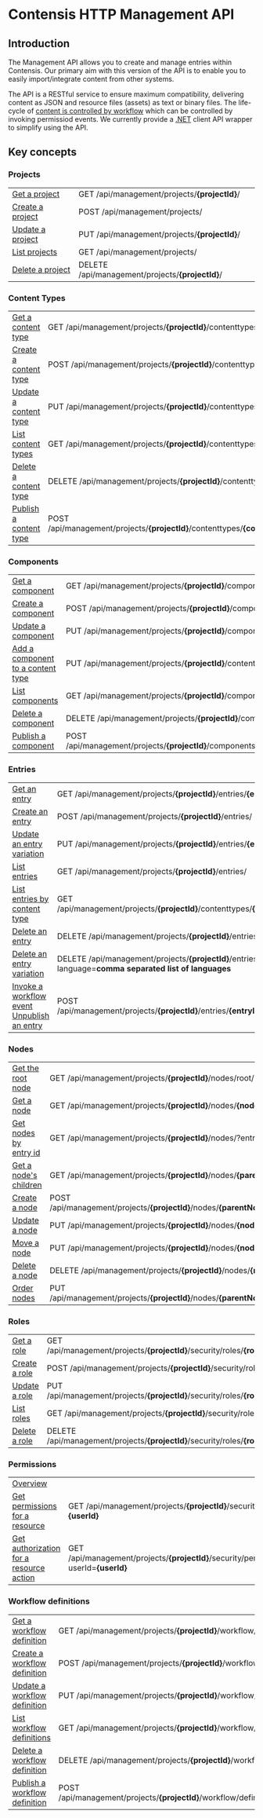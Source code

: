 # Contensis HTTP Management API

## Introduction

The Management API allows you to create and manage entries within Contensis.
Our primary aim with this version of the API is to enable you to easily import/integrate content from other systems.

The API is a RESTful service to ensure maximum compatibility, delivering content as JSON and resource files (assets) as text or binary files. The life-cycle of  [content is controlled by workflow](/key-concepts/workflow.md) which can be controlled by invoking permissiod events. We currently provide a [.NET](https://developer.zengenti.com/contensis/api/management/dotnet/) client API wrapper to simplify using the API.

## Key concepts

### Projects

|||
|-|-|
| [Get a project](/projects/get-a-project.md)       | <span class="label label--get">GET</span> /api/management/projects/**{projectId}**/       |
| [Create a project](/projects/create-a-project.md) | <span class="label label--post">POST</span> /api/management/projects/                     |
| [Update a project](/projects/update-a-project.md) | <span class="label label--post">PUT</span> /api/management/projects/**{projectId}**/      |
| [List projects](/projects/list-projects.md)       | <span class="label label--get">GET</span> /api/management/projects/                       |
| [Delete a project](/projects/delete-a-project.md) | <span class="label label--delete">DELETE</span> /api/management/projects/**{projectId}**/ |

### Content Types
|||
|-|-|
| [Get a content type](/content-types/get-a-content-type.md) | <span class="label label--get">GET</span> /api/management/projects/**{projectId}**/contenttypes/**{contentTypeId}** |
| [Create a content type](/content-types/create-a-content-type.md) | <span class="label label--post">POST</span> /api/management/projects/**{projectId}**/contenttypes/ |
| [Update a content type](/content-types/update-a-content-type.md) | <span class="label label--put">PUT</span> /api/management/projects/**{projectId}**/contenttypes/**{contentTypeId}** |
| [List content types](/content-types/list-content-types.md) | <span class="label label--get">GET</span> /api/management/projects/**{projectId}**/contenttypes/ |
| [Delete a content type](/content-types/delete-a-content-type.md) | <span class="label label--delete">DELETE</span> /api/management/projects/**{projectId}**/contenttypes/**{contentTypeId}** |
| [Publish a content type](/content-types/invoking-workflow.md) | <span class="label label--post">POST</span> /api/management/projects/**{projectId}**/contenttypes/**{contentTypeId}**/workflow/events/ |

### Components
|||
|-|-|
| [Get a component](/components/get-a-component.md) | <span class="label label--get">GET</span> /api/management/projects/**{projectId}**/components/**{componentId}** |
| [Create a component](/components/create-a-component.md) | <span class="label label--post">POST</span> /api/management/projects/**{projectId}**/components/ |
| [Update a component](/components/update-a-component.md) | <span class="label label--put">PUT</span> /api/management/projects/**{projectId}**/components/**{componentId}** |
| [Add a component to a content type](/components/add-a-component-to-a-content-type.md) | <span class="label label--put">PUT</span> /api/management/projects/**{projectId}**/contenttypes/**{contentTypeId}** |
| [List components](/components/list-components.md) | <span class="label label--get">GET</span> /api/management/projects/**{projectId}**/components/ |
| [Delete a component](/components/delete-a-component.md) | <span class="label label--delete">DELETE</span> /api/management/projects/**{projectId}**/components/**{componentId}** |
| [Publish a component](/components/invoking-workflow.md) | <span class="label label--post">POST</span> /api/management/projects/**{projectId}**/components/**{componentId}**/workflow/events/ |

### Entries

|||
|-|-|
| [Get an entry](/entries/get-an-entry.md) | <span class="label label--get">GET</span> /api/management/projects/**{projectId}**/entries/**{entryId}** |
| [Create an entry](/entries/create-an-entry.md) | <span class="label label--post">POST</span> /api/management/projects/**{projectId}**/entries/ |
| [Update an entry variation](/entries/update-an-entry.md) | <span class="label label--put">PUT</span> /api/management/projects/**{projectId}**/entries/**{entryId}**
| [List entries](/entries/list-entries.md) | <span class="label label--get">GET</span> /api/management/projects/**{projectId}**/entries/ |
| [List entries by content type](/entries/list-entries-by-content-type.md) | <span class="label label--get">GET</span> /api/management/projects/**{projectId}**/contenttypes/**{contentTypeId}**/entries/ |
| [Delete an entry](/entries/delete-an-entry.md) | <span class="label label--delete">DELETE</span> /api/management/projects/**{projectId}**/entries/**{entryId}**
| [Delete an entry variation](/entries/delete-an-entry.md) | <span class="label label--delete">DELETE</span> /api/management/projects/**{projectId}**/entries/**{entryId}**?language=**comma separated list of languages**
| [Invoke a workflow event](/entries/invoking-workflow.md) <br> [Unpublish an entry](/entries/unpublish-an-entry.md) | <span class="label label--post">POST</span> /api/management/projects/**{projectId}**/entries/**{entryId}**/workflow/events/

### Nodes

|                                                         |                                                                                                                            |
|---------------------------------------------------------|----------------------------------------------------------------------------------------------------------------------------|
| [Get the root node](/nodes/get-root-node.md)            | <span class="label label--get">GET</span> /api/management/projects/**{projectId}**/nodes/root/                             |
| [Get a node](/nodes/get-a-node.md)                      | <span class="label label--get">GET</span> /api/management/projects/**{projectId}**/nodes/**{nodeId}**                      |
| [Get nodes by entry id](/nodes/get-nodes-by-entryid.md) | <span class="label label--get">GET</span> /api/management/projects/**{projectId}**/nodes/?entryId=**{entryId}**            |
| [Get a node's children](/nodes/get-nodes-children.md)   | <span class="label label--get">GET</span> /api/management/projects/**{projectId}**/nodes/**{parentNodeId}**/children       |
| [Create a node](/nodes/create-a-node.md)                | <span class="label label--post">POST</span> /api/management/projects/**{projectId}**/nodes/**{parentNodeId}**/children     |
| [Update a node](/nodes/update-a-node.md)                | <span class="label label--put">PUT</span> /api/management/projects/**{projectId}**/nodes/**{nodeId}**/                     |
| [Move a node](/nodes/move-a-node.md)                    | <span class="label label--put">PUT</span> /api/management/projects/**{projectId}**/nodes/**{nodeId}**/                     |
| [Delete a node](/nodes/delete-a-node.md)                | <span class="label label--delete">DELETE</span> /api/management/projects/**{projectId}**/nodes/**{nodeId}**/               |
| [Order nodes](/nodes/order-nodes.md)                    | <span class="label label--put">PUT</span> /api/management/projects/**{projectId}**/nodes/**{parentNodeId}**/children/order |

### Roles
|||
|-|-|
| [Get a role](/roles/get-a-role.md)       | <span class="label label--get">GET</span> /api/management/projects/**{projectId}**/security/roles/**{roleId}**       |
| [Create a role](/roles/create-a-role.md) | <span class="label label--post">POST</span> /api/management/projects/**{projectId}**/security/roles/                 |
| [Update a role](/roles/update-a-role.md) | <span class="label label--put">PUT</span> /api/management/projects/**{projectId}**/security/roles/**{roleId}**       |
| [List roles](/roles/list-roles.md)       | <span class="label label--get">GET</span> /api/management/projects/**{projectId}**/security/roles/                   |
| [Delete a role](/roles/delete-a-role.md) | <span class="label label--delete">DELETE</span> /api/management/projects/**{projectId}**/security/roles/**{roleId}** |

### Permissions
|||
|-|-|
| [Overview](/permissions/overview.md) | |
| [Get permissions for a resource](/permissions/get-permissions-for-a-resource.md) | <span class="label label--get">GET</span> /api/management/projects/**{projectId}**/security/permissions/**{resourceType}**/**{resourceId?}**?userId=**{userId}** |
| [Get authorization for a resource action](/permissions/get-authorization-for-a-resource-action.md) | <span class="label label--get">GET</span> /api/management/projects/**{projectId}**/security/permissions/**{resourceType}**/**{resourceId?}**/actions/**{action}**?userId=**{userId}** |

### Workflow definitions
|||
|-|-|
|[Get a workflow definition](/workflow-definitions/get-a-workflow-definition.md) | <span class="label label--get">GET</span> /api/management/projects/**{projectId}**/workflow/definitions/**{workflowDefinitionId}** |
|[Create a workflow definition](/workflow-definitions/create-a-workflow-definition.md) | <span class="label label--post">POST</span> /api/management/projects/**{projectId}**/workflow/definitions/ |
|[Update a workflow definition](/workflow-definitions/update-a-workflow-definition.md) | <span class="label label--put">PUT</span> /api/management/projects/**{projectId}**/workflow/definitions/**{workflowDefinitionId}** |
|[List workflow definitions](/workflow-definitions/list-workflow-definition.md) | <span class="label label--get">GET</span> /api/management/projects/**{projectId}**/workflow/definitions/ |
|[Delete a workflow definition](/workflow-definitions/delete-a-workflow-definition.md) | <span class="label label--delete">DELETE</span> /api/management/projects/**{projectId}**/workflow/definitions/**{workflowDefinitionId}** |
|[Publish a workflow definition](/workflow-definitions/invoking-workflow.md) | <span class="label label--post">POST</span> /api/management/projects/**{projectId}**/workflow/definitions/**{workflowDefinitionId}**/workflow/events|



